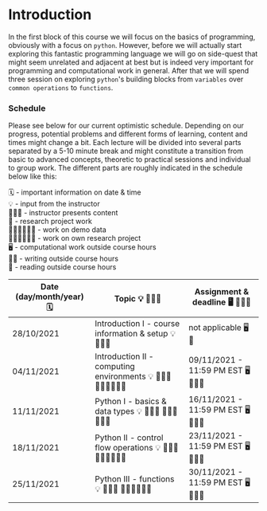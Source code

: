 # Introduction

In the first block of this course we will focus on the basics of programming, obviously with a focus on `python`. However, before we will actually
start exploring this fantastic programming language we will go on side-quest that might seem unrelated and adjacent at best but is indeed very important
for programming and computational work in general. After that we will spend three session on exploring `python`'s building blocks from `variables` over `common operations` to `functions`. 

### Schedule

Please see below for our current optimistic schedule. Depending on our progress, potential problems and different forms of learning, content and times might change a bit. Each lecture will be divided into several parts separated by a 5-10 minute break and might constitute a transition from basic to advanced concepts, theoretic to practical sessions and individual to group work. The different parts are roughly indicated in the schedule below like this:

🗓 - important information on date & time  
💡 - input from the instructor  
👨🏻‍🏫 - instructor presents content  
🥼 - research project work  
🧑🏽‍💻🧑🏾‍💻 - work on demo data  
🧑🏿‍🔬👩🏻‍🔬 - work on own research project  
🖥️ - computational work outside course hours  
✍🏽 - writing outside course hours  
📖 - reading outside course hours  


| Date (day/month/year) 🗓         | Topic 💡 👨🏻‍🏫   | Assignment & deadline 🖥️ ✍🏽📖 |
|--------------|-----------|------------|
| 28/10/2021 | Introduction I - course information & setup 💡 👨🏻‍🏫  |  not applicable  🖥️ 📖     |
| 04/11/2021 | Introduction II - computing environments 💡 👨🏻‍🏫 🧑🏽‍💻🧑🏾‍💻 |  09/11/2021 - 11:59 PM EST 🖥️ ✍🏽📖 |
| 11/11/2021 | Python I - basics & data types 💡 👨🏻‍🏫 🧑🏽‍💻🧑🏾‍💻  |  16/11/2021 - 11:59 PM EST  🖥️ ✍🏽📖  |
| 18/11/2021 | Python II - control flow operations 💡 👨🏻‍🏫 🧑🏽‍💻🧑🏾‍💻  |  23/11/2021 - 11:59 PM EST 🖥️ ✍🏽📖     |
| 25/11/2021 | Python III - functions 💡 👨🏻‍🏫 🧑🏽‍💻🧑🏾‍💻  |  30/11/2021 - 11:59 PM EST  🖥️ ✍🏽📖  |